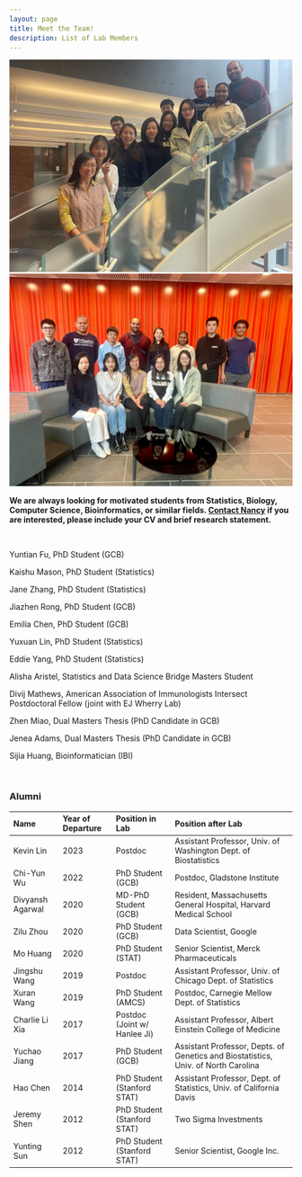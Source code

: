 ```yaml
---
layout: page
title: Meet the Team!
description: List of Lab Members
---
```


![Lab photo 1](../assets/pics/labphoto1.jpg)
![Lab photo 2](../assets/pics/labphoto2.jpg)


**We are always looking for motivated students from Statistics, Biology, Computer Science, Bioinformatics, or similar fields.  [Contact Nancy](mailto:nzh@wharton.upenn.edu) if you are interested, please include your CV and brief research statement.**


<br/>

Yuntian Fu, PhD Student (GCB)

Kaishu Mason, PhD Student (Statistics)

Jane Zhang, PhD Student (Statistics)

Jiazhen Rong, PhD Student (GCB)

Emilia Chen, PhD Student (GCB)

Yuxuan Lin, PhD Student (Statistics)

Eddie Yang, PhD Student (Statistics)

Alisha Aristel, Statistics and Data Science Bridge Masters Student

Divij Mathews, American Association of Immunologists Intersect Postdoctoral Fellow (joint with EJ Wherry Lab)

Zhen Miao, Dual Masters Thesis (PhD Candidate in GCB)

Jenea Adams, Dual Masters Thesis (PhD Candidate in GCB)

Sijia Huang, Bioinformatician (IBI)



<br/>

### Alumni

Name | Year of Departure | Position in Lab | Position after Lab
:----|:------------------|:----------------|:------------------
Kevin Lin | 2023 | Postdoc | Assistant Professor, Univ. of Washington Dept. of Biostatistics
Chi-Yun Wu | 2022 | PhD Student (GCB) | Postdoc, Gladstone Institute
Divyansh Agarwal | 2020 | MD-PhD Student (GCB)|Resident, Massachusetts General Hospital, Harvard Medical School
Zilu Zhou | 2020 | PhD Student (GCB) | Data Scientist, Google
Mo Huang | 2020 | PhD Student (STAT) | Senior Scientist, Merck Pharmaceuticals
Jingshu Wang | 2019 | Postdoc | Assistant Professor, Univ. of Chicago Dept. of Statistics
Xuran Wang | 2019 | PhD Student (AMCS) | Postdoc, Carnegie Mellow Dept. of Statistics
Charlie Li Xia | 2017 | Postdoc (Joint w/ Hanlee Ji) | Assistant Professor, Albert Einstein College of Medicine
Yuchao Jiang | 2017 | PhD Student (GCB) | Assistant Professor, Depts. of Genetics and Biostatistics, Univ. of North Carolina
Hao Chen | 2014 | PhD Student (Stanford STAT) | Assistant Professor, Dept. of Statistics, Univ. of California Davis
Jeremy Shen | 2012 | PhD Student (Stanford STAT) | Two Sigma Investments
Yunting Sun |2012 | PhD Student (Stanford STAT) | Senior Scientist, Google Inc.
